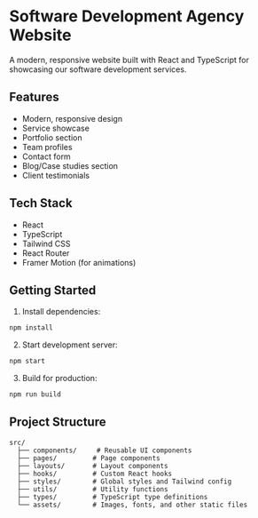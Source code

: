 # Software Development Agency Website

A modern, responsive website built with React and TypeScript for showcasing our software development services.

## Features
- Modern, responsive design
- Service showcase
- Portfolio section
- Team profiles
- Contact form
- Blog/Case studies section
- Client testimonials

## Tech Stack
- React
- TypeScript
- Tailwind CSS
- React Router
- Framer Motion (for animations)

## Getting Started

1. Install dependencies:
```bash
npm install
```

2. Start development server:
```bash
npm start
```

3. Build for production:
```bash
npm run build
```

## Project Structure
```
src/
  ├── components/     # Reusable UI components
  ├── pages/         # Page components
  ├── layouts/       # Layout components
  ├── hooks/         # Custom React hooks
  ├── styles/        # Global styles and Tailwind config
  ├── utils/         # Utility functions
  ├── types/         # TypeScript type definitions
  └── assets/        # Images, fonts, and other static files
```
